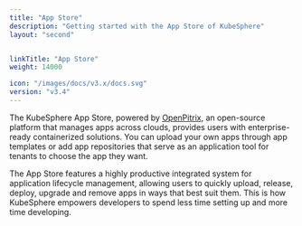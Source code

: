 ```yaml
---
title: "App Store"
description: "Getting started with the App Store of KubeSphere"
layout: "second"


linkTitle: "App Store"
weight: 14000

icon: "/images/docs/v3.x/docs.svg"
version: "v3.4"
---
```


The KubeSphere App Store, powered by [OpenPitrix](https://github.com/openpitrix/openpitrix), an open-source platform that manages apps across clouds, provides users with enterprise-ready containerized solutions. You can upload your own apps through app templates or add app repositories that serve as an application tool for tenants to choose the app they want.

The App Store features a highly productive integrated system for application lifecycle management, allowing users to quickly upload, release, deploy, upgrade and remove apps in ways that best suit them. This is how KubeSphere empowers developers to spend less time setting up and more time developing.
